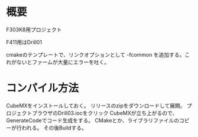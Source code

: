 # 概要
F303K8用プロジェクト

F411用はDrill01

cmakeのテンプレートで、リンクオプションとして
-fcommon
を追加する。これがないとファームが大量にエラーを吐く。

# コンパイル方法
CubeMXをインストールしておく。
リリースのzipをダウンロードして展開。
プロジェクトブラウザのDrill03.iocをクリック
CubeMXが立ち上がるので、GenerateCodeでコード生成をする。
CMakeとか、ライブラリファイルのコピーが行われる。
その後Buildする。


